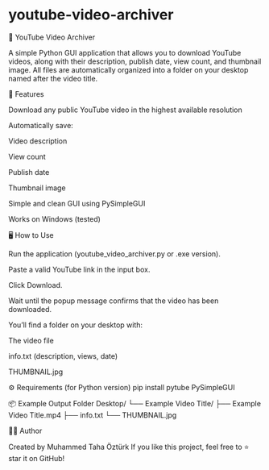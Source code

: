 # youtube-video-archiver
🎥 YouTube Video Archiver

A simple Python GUI application that allows you to download YouTube videos, along with their description, publish date, view count, and thumbnail image.
All files are automatically organized into a folder on your desktop named after the video title.

🧩 Features

Download any public YouTube video in the highest available resolution

Automatically save:

Video description

View count

Publish date

Thumbnail image

Simple and clean GUI using PySimpleGUI

Works on Windows (tested)

🖥️ How to Use

Run the application (youtube_video_archiver.py or .exe version).

Paste a valid YouTube link in the input box.

Click Download.

Wait until the popup message confirms that the video has been downloaded.

You’ll find a folder on your desktop with:

The video file

info.txt (description, views, date)

THUMBNAIL.jpg

⚙️ Requirements (for Python version)
pip install pytube PySimpleGUI

📦 Example Output Folder
Desktop/
 └── Example Video Title/
     ├── Example Video Title.mp4
     ├── info.txt
     └── THUMBNAIL.jpg

🧑‍💻 Author

Created by Muhammed Taha Öztürk
If you like this project, feel free to ⭐ star it on GitHub!
